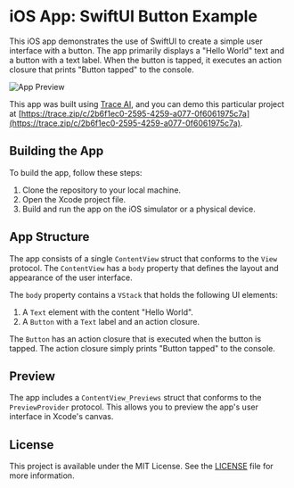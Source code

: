 # iOS App: SwiftUI Button Example

This iOS app demonstrates the use of SwiftUI to create a simple user interface with a button. The app primarily displays a "Hello World" text and a button with a text label. When the button is tapped, it executes an action closure that prints "Button tapped" to the console.

![App Preview](https://login.trace.zip/storage/v1/object/public/trace/2b6f1ec0-2595-4259-a077-0f6061975c7a)

This app was built using [Trace AI](https://trace.zip), and you can demo this particular project at [https://trace.zip/c/2b6f1ec0-2595-4259-a077-0f6061975c7a](https://trace.zip/c/2b6f1ec0-2595-4259-a077-0f6061975c7a).

## Building the App

To build the app, follow these steps:

1. Clone the repository to your local machine.
2. Open the Xcode project file.
3. Build and run the app on the iOS simulator or a physical device.

## App Structure

The app consists of a single `ContentView` struct that conforms to the `View` protocol. The `ContentView` has a `body` property that defines the layout and appearance of the user interface.

The `body` property contains a `VStack` that holds the following UI elements:

1. A `Text` element with the content "Hello World".
2. A `Button` with a `Text` label and an action closure.

The `Button` has an action closure that is executed when the button is tapped. The action closure simply prints "Button tapped" to the console.

## Preview

The app includes a `ContentView_Previews` struct that conforms to the `PreviewProvider` protocol. This allows you to preview the app's user interface in Xcode's canvas.

## License

This project is available under the MIT License. See the [LICENSE](LICENSE) file for more information.